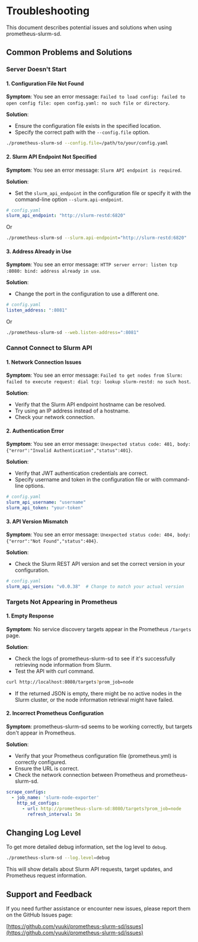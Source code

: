 # Troubleshooting

This document describes potential issues and solutions when using prometheus-slurm-sd.

## Common Problems and Solutions

### Server Doesn't Start

#### 1. Configuration File Not Found

**Symptom**: You see an error message: `Failed to load config: failed to open config file: open config.yaml: no such file or directory`.

**Solution**:
- Ensure the configuration file exists in the specified location.
- Specify the correct path with the `--config.file` option.

```bash
./prometheus-slurm-sd --config.file=/path/to/your/config.yaml
```

#### 2. Slurm API Endpoint Not Specified

**Symptom**: You see an error message: `Slurm API endpoint is required`.

**Solution**:
- Set the `slurm_api_endpoint` in the configuration file or specify it with the command-line option `--slurm.api-endpoint`.

```yaml
# config.yaml
slurm_api_endpoint: "http://slurm-restd:6820"
```

Or

```bash
./prometheus-slurm-sd --slurm.api-endpoint="http://slurm-restd:6820"
```

#### 3. Address Already in Use

**Symptom**: You see an error message: `HTTP server error: listen tcp :8080: bind: address already in use`.

**Solution**:
- Change the port in the configuration to use a different one.

```yaml
# config.yaml
listen_address: ":8081"
```

Or

```bash
./prometheus-slurm-sd --web.listen-address=":8081"
```

### Cannot Connect to Slurm API

#### 1. Network Connection Issues

**Symptom**: You see an error message: `Failed to get nodes from Slurm: failed to execute request: dial tcp: lookup slurm-restd: no such host`.

**Solution**:
- Verify that the Slurm API endpoint hostname can be resolved.
- Try using an IP address instead of a hostname.
- Check your network connection.

#### 2. Authentication Error

**Symptom**: You see an error message: `Unexpected status code: 401, body: {"error":"Invalid Authentication","status":401}`.

**Solution**:
- Verify that JWT authentication credentials are correct.
- Specify username and token in the configuration file or with command-line options.

```yaml
# config.yaml
slurm_api_username: "username"
slurm_api_token: "your-token"
```

#### 3. API Version Mismatch

**Symptom**: You see an error message: `Unexpected status code: 404, body: {"error":"Not Found","status":404}`.

**Solution**:
- Check the Slurm REST API version and set the correct version in your configuration.

```yaml
# config.yaml
slurm_api_version: "v0.0.38"  # Change to match your actual version
```

### Targets Not Appearing in Prometheus

#### 1. Empty Response

**Symptom**: No service discovery targets appear in the Prometheus `/targets` page.

**Solution**:
- Check the logs of prometheus-slurm-sd to see if it's successfully retrieving node information from Slurm.
- Test the API with curl command.

```bash
curl http://localhost:8080/targets?prom_job=node
```

- If the returned JSON is empty, there might be no active nodes in the Slurm cluster, or the node information retrieval might have failed.

#### 2. Incorrect Prometheus Configuration

**Symptom**: prometheus-slurm-sd seems to be working correctly, but targets don't appear in Prometheus.

**Solution**:
- Verify that your Prometheus configuration file (prometheus.yml) is correctly configured.
- Ensure the URL is correct.
- Check the network connection between Prometheus and prometheus-slurm-sd.

```yaml
scrape_configs:
  - job_name: 'slurm-node-exporter'
    http_sd_configs:
      - url: http://prometheus-slurm-sd:8080/targets?prom_job=node
        refresh_interval: 5m
```

## Changing Log Level

To get more detailed debug information, set the log level to `debug`.

```bash
./prometheus-slurm-sd --log.level=debug
```

This will show details about Slurm API requests, target updates, and Prometheus request information.

## Support and Feedback

If you need further assistance or encounter new issues, please report them on the GitHub Issues page:

[https://github.com/yuuki/prometheus-slurm-sd/issues](https://github.com/yuuki/prometheus-slurm-sd/issues)

